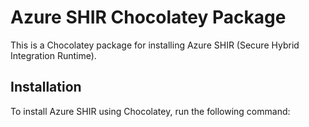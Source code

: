 # Azure SHIR Chocolatey Package

This is a Chocolatey package for installing Azure SHIR (Secure Hybrid Integration Runtime).

## Installation

To install Azure SHIR using Chocolatey, run the following command:
